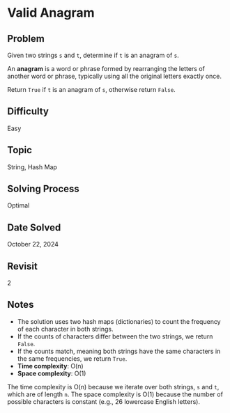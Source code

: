 # Valid Anagram

## Problem

Given two strings `s` and `t`, determine if `t` is an anagram of `s`.

An **anagram** is a word or phrase formed by rearranging the letters of another word or phrase, typically using all the original letters exactly once.

Return `True` if `t` is an anagram of `s`, otherwise return `False`.

## Difficulty

Easy

## Topic

String, Hash Map

## Solving Process

Optimal

## Date Solved

October 22, 2024

## Revisit

2

## Notes

- The solution uses two hash maps (dictionaries) to count the frequency of each character in both strings.
- If the counts of characters differ between the two strings, we return `False`.
- If the counts match, meaning both strings have the same characters in the same frequencies, we return `True`.
- **Time complexity**: O(n)
- **Space complexity**: O(1)

The time complexity is O(n) because we iterate over both strings, `s` and `t`, which are of length `n`. The space complexity is O(1) because the number of possible characters is constant (e.g., 26 lowercase English letters).
